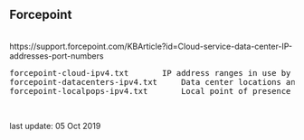 <h2>Forcepoint</h2></br>
https://support.forcepoint.com/KBArticle?id=Cloud-service-data-center-IP-addresses-port-numbers

<pre>
forcepoint-cloud-ipv4.txt		IP address ranges in use by Forcepoint cloud services
forcepoint-datacenters-ipv4.txt		Data center locations and IP addresses
forcepoint-localpops-ipv4.txt		Local point of presence (local PoP) locations and IP addresses
</pre>
</br>


last update: 05 Oct 2019
